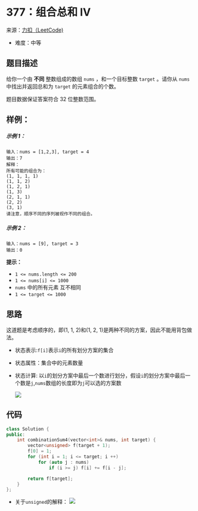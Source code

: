 # 377：组合总和 Ⅳ
来源：[力扣（LeetCode)](https://leetcode.cn/problems/combination-sum-iv/)

* 难度：中等

## 题目描述
给你一个由 **不同** 整数组成的数组 `nums` ，和一个目标整数 `target` 。请你从 `nums` 中找出并返回总和为 `target` 的元素组合的个数。

题目数据保证答案符合 32 位整数范围。

## 样例：
##### 示例 1：
```
输入：nums = [1,2,3], target = 4
输出：7
解释：
所有可能的组合为：
(1, 1, 1, 1)
(1, 1, 2)
(1, 2, 1)
(1, 3)
(2, 1, 1)
(2, 2)
(3, 1)
请注意，顺序不同的序列被视作不同的组合。
```
##### 示例 2：
```
输入：nums = [9], target = 3
输出：0
```
**提示：**
* `1 <= nums.length <= 200`
* `1 <= nums[i] <= 1000`
* `nums` 中的所有元素 互不相同
* `1 <= target <= 1000`

## 思路
这道题是考虑顺序的，即(1, 1, 2)和(1, 2, 1)是两种不同的方案，因此不能用背包做法。

* 状态表示:`f[i]`表示`i`的所有划分方案的集合
* 状态属性：集合中的元素数量
* 状态计算: 
  以`i`的划分方案中最后一个数进行划分，假设`i`的划分方案中最后一个数是`j`,`nums`数组的长度即为`j`可以选的方案数

  ![](https://i.bmp.ovh/imgs/2022/05/18/2259ffdaa9f6a400.png)

## 代码
```c++
class Solution {
public:
    int combinationSum4(vector<int>& nums, int target) {
        vector<unsigned> f(target + 1);
        f[0] = 1;
        for (int i = 1; i <= target; i ++)
            for (auto j : nums)
                if (i >= j) f[i] += f[i - j];

        return f[target];
    }
};
```
* 关于`unsigned`的解释：
![](https://i.bmp.ovh/imgs/2022/05/18/75a77f6590fdab17.png)